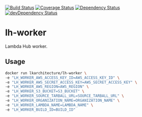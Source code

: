 [![Build Status](https://travis-ci.org/lk-architecture/lh-worker.svg?branch=master)](https://travis-ci.org/lk-architecture/lh-worker)
[![Coverage Status](https://img.shields.io/coveralls/lk-architecture/lh-worker.svg)](https://coveralls.io/r/lk-architecture/lh-worker?branch=master)
[![Dependency Status](https://david-dm.org/lk-architecture/lh-worker.svg)](https://david-dm.org/lk-architecture/lh-worker)
[![devDependency Status](https://david-dm.org/lk-architecture/lh-worker/dev-status.svg)](https://david-dm.org/lk-architecture/lh-worker#info=devDependencies)

# lh-worker

Lambda Hub worker.

## Usage

```sh
docker run lkarchitecture/lh-worker \
-e "LH_WORKER_AWS_ACCESS_KEY_ID=AWS_ACCESS_KEY_ID" \
-e "LH_WORKER_AWS_SECRET_ACCESS_KEY=AWS_SECRET_ACCESS_KEY" \
-e "LH_WORKER_AWS_REGION=AWS_REGION" \
-e "LH_WORKER_S3_BUCKET=S3_BUCKET" \
-e "LH_WORKER_SOURCE_TARBALL_URL=SOURCE_TARBALL_URL" \
-e "LH_WORKER_ORGANIZATION_NAME=ORGANIZATION_NAME" \
-e "LH_WORKER_LAMBDA_NAME=LAMBDA_NAME" \
-e "LH_WORKER_BUILD_ID=BUILD_ID"
```
